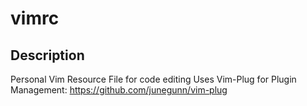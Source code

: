 # vimrc

## Description
Personal Vim Resource File for code editing 
Uses Vim-Plug for Plugin Management:
https://github.com/junegunn/vim-plug 
